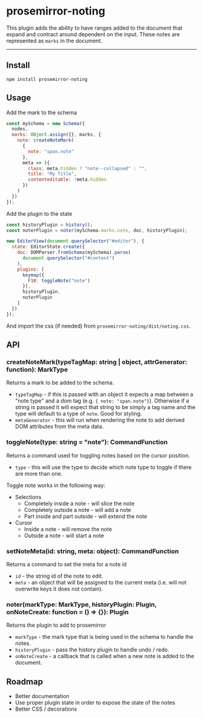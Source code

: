 # prosemirror-noting
This plugin adds the ability to have ranges added to the document that expand and contract around dependent on the input. These notes are represented as `marks` in the document.

---

## Install
`npm install prosemirror-noting`

## Usage
Add the mark to the schema
```javascript
const mySchema = new Schema({
  nodes,
  marks: Object.assign({}, marks, {
    note: createNoteMark(
      {
        note: "span.note"
      },
      meta => ({
        class: meta.hidden ? "note--collapsed" : "",
        title: "My Title",
        contenteditable: !meta.hidden
      })
    )
  })
});
```
Add the plugin to the state
```javascript
const historyPlugin = history();
const noterPlugin = noter(mySchema.marks.note, doc, historyPlugin);

new EditorView(document.querySelector("#editor"), {
  state: EditorState.create({
    doc: DOMParser.fromSchema(mySchema).parse(
      document.querySelector("#content")
    ),
    plugins: [
      keymap({
        F10: toggleNote("note")
      }),
      historyPlugin,
      noterPlugin
    ]
  })
});
```

And import the css (if needed) from `prosemirror-noting/dist/noting.css`.

## API
### createNoteMark(typeTagMap: string | object, attrGenerator: function): MarkType
Returns a mark to be added to the schema.

- `typeTagMap` - if this is passed with an object it expects a map between a "note type" and a dom tag (e.g. `{ note: "span.note"}`). Otherwise if a string is passed it will expect that string to be simply a tag name and the type will default to a type of `note`. Good for styling.
- `metaGenerator` - this will run when rendering the note to add derived DOM attributes from the meta data.

### toggleNote(type: string = "note"): CommandFunction
Returns a command used for toggling notes based on the cursor position.

- `type` - this will use the type to decide which note type to toggle if there are more than one.

Toggle note works in the following way:
- Selections
  - Completely inside a note - will slice the note
  - Completely outside a note - will add a note
  - Part inside and part outside - will extend the note
- Cursor
  - Inside a note - will remove the note
  - Outside a note - will start a note

### setNoteMeta(id: string, meta: object): CommandFunction
Returns a command to set the meta for a note id

- `id` - the string id of the note to edit.
- `meta` - an object that will be assigned to the current meta (i.e. will not overwrite keys it does not contain).

### noter(markType: MarkType, historyPlugin: Plugin, onNoteCreate: function = () => {}): Plugin
Returns the plugin to add to prosemirror  
- `markType` - the mark type that is being used in the schema to handle the notes.
- `historyPlugin` - pass the history plugin to handle undo / redo.
- `onNoteCreate` -  a callback that is called when a new note is added to the document.

## Roadmap
- Better documentation
- Use proper plugin state in order to expose the state of the notes
- Better CSS / decorations